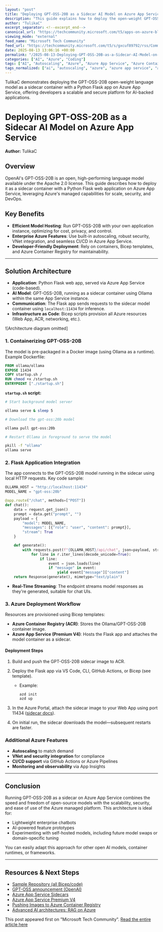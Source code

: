 ```yaml
---
layout: "post"
title: "Deploying GPT-OSS-20B as a Sidecar AI Model on Azure App Service"
description: "This guide explains how to deploy the open-weight GPT-OSS-20B language model as a sidecar container alongside a Python Flask application on Azure App Service. It covers architecture, containerization, real-time chat streaming, infrastructure-as-code with Bicep, CI/CD setup, and how to use Azure features to host and scale efficient AI-powered applications for developers."
author: "TulikaC"
excerpt_separator: <!--excerpt_end-->
canonical_url: "https://techcommunity.microsoft.com/t5/apps-on-azure-blog/build-lightweight-ai-apps-on-azure-app-service-with-gpt-oss-20b/ba-p/4442885"
viewing_mode: "external"
feed_name: "Microsoft Tech Community"
feed_url: "https://techcommunity.microsoft.com/t5/s/gxcuf89792/rss/Community"
date: 2025-08-13 13:06:16 +00:00
permalink: "/2025-08-13-Deploying-GPT-OSS-20B-as-a-Sidecar-AI-Model-on-Azure-App-Service.html"
categories: ["AI", "Azure", "Coding"]
tags: ["AI", "Autoscaling", "Azure", "Azure App Service", "Azure Container Registry", "Bicep", "CI/CD Integration", "Cloud Architecture", "Coding", "Community", "Containerization", "Enterprise Security", "Flask", "GPT OSS", "IaC", "Model Deployment", "Ollama", "OpenAI", "Premium V4", "Python", "Real Time AI", "Sidecar Container", "Streaming Response"]
tags_normalized: ["ai", "autoscaling", "azure", "azure app service", "azure container registry", "bicep", "ci slash cd integration", "cloud architecture", "coding", "community", "containerization", "enterprise security", "flask", "gpt oss", "iac", "model deployment", "ollama", "openai", "premium v4", "python", "real time ai", "sidecar container", "streaming response"]
---
```


TulikaC demonstrates deploying the GPT-OSS-20B open-weight language model as a sidecar container with a Python Flask app on Azure App Service, offering developers a scalable and secure platform for AI-backed applications.<!--excerpt_end-->

# Deploying GPT-OSS-20B as a Sidecar AI Model on Azure App Service

**Author:** TulikaC

## Overview

OpenAI's GPT-OSS-20B is an open, high-performing language model available under the Apache 2.0 license. This guide describes how to deploy it as a sidecar container with a Python Flask web application on Azure App Service, leveraging Azure's managed capabilities for scale, security, and DevOps.

## Key Benefits

- **Efficient Model Hosting**: Run GPT-OSS-20B with your own application instance, optimizing for cost, privacy, and control.
- **Enterprise Azure Features**: Use built-in autoscaling, robust security, VNet integration, and seamless CI/CD in Azure App Service.
- **Developer-Friendly Deployment**: Rely on containers, Bicep templates, and Azure Container Registry for maintainability.

---

## Solution Architecture

- **Application**: Python Flask web app, served via Azure App Service (code-based).
- **AI Model**: GPT-OSS-20B, running as a sidecar container using Ollama within the same App Service instance.
- **Communication**: The Flask app sends requests to the sidecar model container using `localhost:11434` for inference.
- **Infrastructure as Code**: Bicep scripts provision all Azure resources (Web App, ACR, networking, etc.).

![Architecture diagram omitted]

### 1. Containerizing GPT-OSS-20B

The model is pre-packaged in a Docker image (using Ollama as a runtime). Example Dockerfile:

```dockerfile
FROM ollama/ollama
EXPOSE 11434
COPY startup.sh /
RUN chmod +x /startup.sh
ENTRYPOINT ["./startup.sh"]
```

**`startup.sh` script:**

```bash
# Start background model server

ollama serve & sleep 5

# Download the gpt-oss:20b model

ollama pull gpt-oss:20b

# Restart Ollama in foreground to serve the model

pkill -f "ollama"
ollama serve
```

### 2. Flask Application Integration

The app connects to the GPT-OSS-20B model running in the sidecar using local HTTP requests. Key code sample:

```python
OLLAMA_HOST = "http://localhost:11434"
MODEL_NAME = "gpt-oss:20b"

@app.route("/chat", methods=["POST"])
def chat():
    data = request.get_json()
    prompt = data.get("prompt", "")
    payload = {
        "model": MODEL_NAME,
        "messages": [{"role": "user", "content": prompt}],
        "stream": True
    }

    def generate():
        with requests.post(f"{OLLAMA_HOST}/api/chat", json=payload, stream=True) as r:
            for line in r.iter_lines(decode_unicode=True):
                if line:
                    event = json.loads(line)
                    if "message" in event:
                        yield event["message"]["content"]
    return Response(generate(), mimetype="text/plain")
```

- **Real-Time Streaming**: The endpoint streams model responses as they're generated, suitable for chat UIs.

### 3. Azure Deployment Workflow

Resources are provisioned using Bicep templates:

- **Azure Container Registry (ACR)**: Stores the Ollama/GPT-OSS-20B container image.
- **Azure App Service (Premium V4)**: Hosts the Flask app and attaches the model container as a sidecar.

#### Deployment Steps

1. Build and push the GPT-OSS-20B sidecar image to ACR.
2. Deploy the Flask app via VS Code, CLI, GitHub Actions, or Bicep (see template).
    - Example:

      ```bash
      azd init
      azd up
      ```

3. In the Azure Portal, attach the sidecar image to your Web App using port 11434 ([sidecar docs](https://learn.microsoft.com/azure/app-service/configure-sidecar)).
4. On initial run, the sidecar downloads the model—subsequent restarts are faster.

### Additional Azure Features

- **Autoscaling** to match demand
- **VNet and security integration** for compliance
- **CI/CD support** via GitHub Actions or Azure Pipelines
- **Monitoring and observability** via App Insights

---

## Conclusion

Running GPT-OSS-20B as a sidecar on Azure App Service combines the speed and freedom of open-source models with the scalability, security, and ease of use of the Azure managed platform. This architecture is ideal for:

- Lightweight enterprise chatbots
- AI-powered feature prototypes
- Experimenting with self-hosted models, including future model swaps or domain-specific tuning

You can easily adapt this approach for other open AI models, container runtimes, or frameworks.

---

## Resources & Next Steps

- [Sample Repository (all Bicep/code)](https://github.com/Azure-Samples/appservice-ai-samples/tree/main/gpt-oss-20b-sample)
- [GPT-OSS announcement (OpenAI)](https://openai.com/index/introducing-gpt-oss/)
- [Azure App Service Sidecars](https://learn.microsoft.com/azure/app-service/configure-sidecar)
- [Azure App Service Premium V4](https://techcommunity.microsoft.com/blog/appsonazureblog/azure-app-service-premium-v4-plan-is-now-in-public-preview/4413461)
- [Pushing Images to Azure Container Registry](https://learn.microsoft.com/azure/container-registry/container-registry-get-started-docker-cli?tabs=azure-cli)
- [Advanced AI architectures: RAG on Azure](https://learn.microsoft.com/azure/search/retrieval-augmented-generation-overview?tabs=docs)

This post appeared first on "Microsoft Tech Community". [Read the entire article here](https://techcommunity.microsoft.com/t5/apps-on-azure-blog/build-lightweight-ai-apps-on-azure-app-service-with-gpt-oss-20b/ba-p/4442885)
